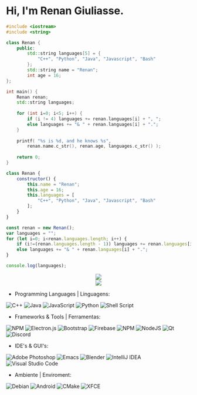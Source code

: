 # Hi, I'm Renan Giuliasse.

```c++
#include <iostream>
#include <string>

class Renan {
    public:
        std::string languages[5] = {
            "C++", "Python", "Java", "Javascript", "Bash"
        };
        std::string name = "Renan";
        int age = 16;
};

int main() {
    Renan renan;
    std::string languages;
    
    for (int i=0; i<5; i++) {
        if (i != 4) languages += renan.languages[i] + ", ";
        else languages += "& " + renan.languages[i] + ".";
    }
    
    printf( "%s is %d, and he knows %s", 
        renan.name.c_str(), renan.age, languages.c_str() );
    
    return 0;
}
```
```js
class Renan {
	constructor() {
    	this.name = "Renan";
        this.age = 16;
        this.languages = [
        	"C++", "Python", "Java", "Javascript", "Bash"
        ];
    }
}

const renan = new Renan();
var languages = "";
for (let i=0; i<renan.languages.length; i++) {
    if (i!=(renan.languages.length - 1)) languages += renan.languages[i] + ", ";
    else languages += "& " + renan.languages[i] + ".";
}

console.log(languages);
```

<div align="center" class="flex-container">

<div><img src="https://github-readme-stats.vercel.app/api?username=KarboXXX&show_icons=true&theme=vision-friendly-dark"/><br><img src="https://github-readme-stats.vercel.app/api/top-langs/?username=KarboXXX&theme=vision-friendly-dark&langs-count=7"/></div>

 <!-- ![GitHub stats](https://github-readme-stats.vercel.app/api?username=KarboXXX&show_icons=true&theme=vision-friendly-dark) -->
 <!-- ![Top Langs](https://github-readme-stats.vercel.app/api/top-langs/?username=KarboXXX&theme=vision-friendly-dark&langs-count=7) -->


</div>

- Programming Languages | Linguagens:

 ![C++](https://img.shields.io/badge/c++-%2300599C.svg?style=for-the-badge&logo=c%2B%2B&logoColor=white) ![Java](https://img.shields.io/badge/java-%23ED8B00.svg?style=for-the-badge&logo=java&logoColor=white) ![JavaScript](https://img.shields.io/badge/javascript-%23323330.svg?style=for-the-badge&logo=javascript&logoColor=%23F7DF1E) ![Python](https://img.shields.io/badge/python-3670A0?style=for-the-badge&logo=python&logoColor=ffdd54) ![Shell Script](https://img.shields.io/badge/shell_script-%23121011.svg?style=for-the-badge&logo=gnu-bash&logoColor=white)

- Frameworks & Tools | Ferramentas:

![NPM](https://img.shields.io/badge/NPM-%23CB3837.svg?style=for-the-badge&logo=npm&logoColor=white) ![Electron.js](https://img.shields.io/badge/Electron-191970?style=for-the-badge&logo=Electron&logoColor=white) ![Bootstrap](https://img.shields.io/badge/bootstrap-%23563D7C.svg?style=for-the-badge&logo=bootstrap&logoColor=white) ![Firebase](https://img.shields.io/badge/firebase-%23039BE5.svg?style=for-the-badge&logo=firebase) ![NPM](https://img.shields.io/badge/NPM-%23CB3837.svg?style=for-the-badge&logo=npm&logoColor=white) ![NodeJS](https://img.shields.io/badge/node.js-6DA55F?style=for-the-badge&logo=node.js&logoColor=white) ![Qt](https://img.shields.io/badge/Qt-%23217346.svg?style=for-the-badge&logo=Qt&logoColor=white) ![Discord](https://img.shields.io/badge/Discord-%235865F2.svg?style=for-the-badge&logo=discord&logoColor=white) 

- IDE's & GUI's:

![Adobe Photoshop](https://img.shields.io/badge/adobe%20photoshop-%2331A8FF.svg?style=for-the-badge&logo=adobe%20photoshop&logoColor=white) ![Emacs](https://img.shields.io/badge/Emacs-%237F5AB6.svg?&style=for-the-badge&logo=gnu-emacs&logoColor=white) ![Blender](https://img.shields.io/badge/blender-%23F5792A.svg?style=for-the-badge&logo=blender&logoColor=white) ![IntelliJ IDEA](https://img.shields.io/badge/IntelliJIDEA-000000.svg?style=for-the-badge&logo=intellij-idea&logoColor=white) ![Visual Studio Code](https://img.shields.io/badge/Visual%20Studio%20Code-0078d7.svg?style=for-the-badge&logo=visual-studio-code&logoColor=white)

- Ambiente | Enviroment:

![Debian](https://img.shields.io/badge/Debian-D70A53?style=for-the-badge&logo=debian&logoColor=white) ![Android](https://img.shields.io/badge/Android-3DDC84?style=for-the-badge&logo=android&logoColor=white) ![CMake](https://img.shields.io/badge/CMake-%23008FBA.svg?style=for-the-badge&logo=cmake&logoColor=white) ![XFCE](https://img.shields.io/badge/XFCE-%232284F2.svg?style=for-the-badge&logo=xfce&logoColor=white)
